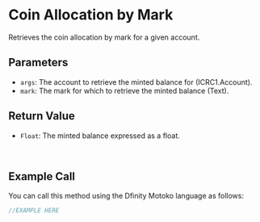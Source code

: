 # Coin Allocation by Mark

Retrieves the coin allocation by mark for a given account.

## Parameters

- `args`: The account to retrieve the minted balance for (ICRC1.Account).
- `mark`: The mark for which to retrieve the minted balance (Text).

## Return Value

- `Float`: The minted balance expressed as a float.

&nbsp;

## Example Call

You can call this method using the Dfinity Motoko language as follows:

```Javascript
//EXAMPLE HERE
```

&nbsp;